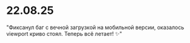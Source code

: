 # 22.08.25

"Фиксанул баг с вечной загрузкой на мобильной версии, оказалось viewport криво стоял. Теперь всё летает! ✨"
